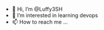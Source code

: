 - 👋 Hi, I’m @Luffy3SH
- 👀 I’m interested in learning devops
- 📫 How to reach me ...

<!---
Luffy3SH/Luffy3SH is a ✨ special ✨ repository because its `README.md` (this file) appears on your GitHub profile.
You can click the Preview link to take a look at your changes.
--->
